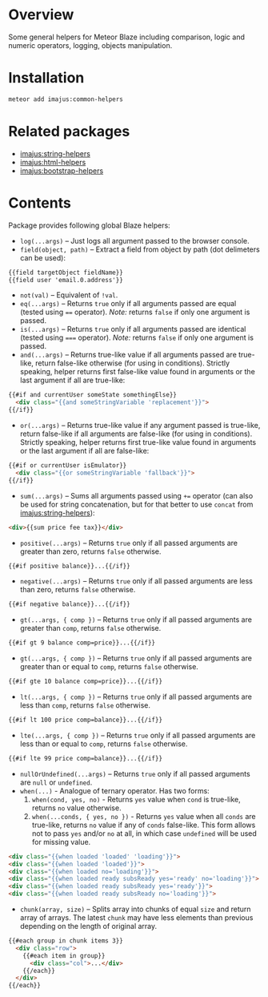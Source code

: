 # Overview

Some general helpers for Meteor Blaze including comparison, logic and numeric operators, logging, objects manipulation.

# Installation

```sh
meteor add imajus:common-helpers
```

# Related packages

* [imajus:string-helpers](https://github.com/imajus/meteor-string-helpers)
* [imajus:html-helpers](https://github.com/imajus/meteor-html-helpers)
* [imajus:bootstrap-helpers](https://github.com/imajus/meteor-bootstrap-helpers)

# Contents

Package provides following global Blaze helpers:

* `log(...args)` – Just logs all argument passed to the browser console.
* `field(object, path)` – Extract a field from object by path (dot delimeters can be used):
```html
{{field targetObject fieldName}}
{{field user 'email.0.address'}}
```
* `not(val)` – Equivalent of `!val`.
* `eq(...args)` – Returns `true` only if all arguments passed are equal (tested using `==` operator). 
_Note:_ returns `false` if only one argument is passed.
* `is(...args)` – Returns `true` only if all arguments passed are identical (tested using `===` operator). 
_Note:_ returns `false` if only one argument is passed.
* `and(...args)` – Returns true-like value if all arguments passed are true-like, return false-like otherwise (for using in conditions). Strictly speaking, helper returns first false-like value found in arguments or the last argument if all are true-like:
```html
{{#if and currentUser someState somethingElse}}
  <div class="{{and someStringVariable 'replacement'}}">
{{/if}}
```
* `or(...args)` – Returns true-like value if any argument passed is true-like, return false-like if all arguments are false-like (for using in conditions). Strictly speaking, helper returns first true-like value found in arguments or the last argument if all are false-like:
```html
{{#if or currentUser isEmulator}}
  <div class="{{or someStringVariable 'fallback'}}">
{{/if}}
```
* `sum(...args)` – Sums all arguments passed using `+=` operator (can also be used for string concatenation, but for that better to use `concat` from [imajus:string-helpers](https://github.com/imajus/meteor-string-helpers)):
```html
<div>{{sum price fee tax}}</div>
```
* `positive(...args)` – Returns `true` only if all passed arguments are greater than zero, returns `false` otherwise.
```html
{{#if positive balance}}...{{/if}}
```
* `negative(...args)` – Returns `true` only if all passed arguments are less than zero, returns `false` otherwise.
```html
{{#if negative balance}}...{{/if}}
```
* `gt(...args, { comp })` – Returns `true` only if all passed arguments are greater than `comp`, returns `false` otherwise.
```html
{{#if gt 9 balance comp=price}}...{{/if}}
```
* `gt(...args, { comp })` – Returns `true` only if all passed arguments are greater than or equal to `comp`, returns `false` otherwise.
```html
{{#if gte 10 balance comp=price}}...{{/if}}
```
* `lt(...args, { comp })` – Returns `true` only if all passed arguments are less than `comp`, returns `false` otherwise.
```html
{{#if lt 100 price comp=balance}}...{{/if}}
```
* `lte(...args, { comp })` – Returns `true` only if all passed arguments are less than or equal to `comp`, returns `false` otherwise.
```html
{{#if lte 99 price comp=balance}}...{{/if}}
```
* `nullOrUndefined(...args)` – Returns `true` only if all passed arguments are `null` or `undefined`.
* `when(...)` - Analogue of ternary operator. Has two forms:
  1. `when(cond, yes, no)` - Returns `yes` value when `cond` is true-like, returns `no` value otherwise.
  1. `when(...conds, { yes, no })` - Returns `yes` value when all `conds` are true-like, returns `no` value if any of `conds` false-like. This form allows not to pass `yes` and/or `no` at all, in which case `undefined` will be used for missing value.
```html
<div class="{{when loaded 'loaded' 'loading'}}">
<div class="{{when loaded 'loaded'}}">
<div class="{{when loaded no='loading'}}">
<div class="{{when loaded ready subsReady yes='ready' no='loading'}}">
<div class="{{when loaded ready subsReady yes='ready'}}">
<div class="{{when loaded ready subsReady no='loading'}}">
```
* `chunk(array, size)` – Splits array into chunks of equal `size` and return array of arrays. The latest `chunk` may have less elements than previous depending on the length of original array.
```html
{{#each group in chunk items 3}}
  <div class="row">
    {{#each item in group}}
      <div class="col">...</div>
    {{/each}}
  </div>
{{/each}}
```
